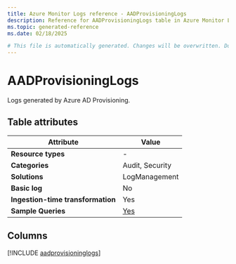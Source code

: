 ```yaml
---
title: Azure Monitor Logs reference - AADProvisioningLogs
description: Reference for AADProvisioningLogs table in Azure Monitor Logs.
ms.topic: generated-reference
ms.date: 02/18/2025

# This file is automatically generated. Changes will be overwritten. Do not change this file directly.
---
```


# AADProvisioningLogs

Logs generated by Azure AD Provisioning.


## Table attributes

|Attribute|Value|
|---|---|
|**Resource types**|-|
|**Categories**|Audit, Security|
|**Solutions**| LogManagement|
|**Basic log**|No|
|**Ingestion-time transformation**|Yes|
|**Sample Queries**|[Yes](/azure/azure-monitor/reference/queries/aadprovisioninglogs)|



## Columns
  
[!INCLUDE [aadprovisioninglogs](~/reusable-content/ce-skilling/azure/includes/azure-monitor/reference/tables/aadprovisioninglogs-include.md)]
